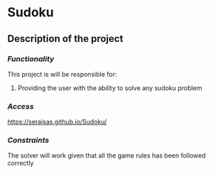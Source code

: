 # Sudoku
## **Description of the project**

### _Functionality_

This project is will be responsible for:
1. Providing the user with the ability to solve any sudoku problem

### _Access_
https://serajsas.github.io/Sudoku/

### _Constraints_
The solver will work given that all the game rules has been followed correctly
